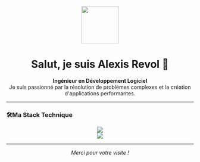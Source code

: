 <div align="center">
  <a href="https://github.com/AlexisRevol">
    <img src="https://media.giphy.com/media/hvRJCLFzcasrR4ia7z/giphy.gif" width="100px" />
  </a>
  <h1 align="center">Salut, je suis Alexis Revol 👋</h1>
</div>

<p align="center">
  <b>Ingénieur en Développement Logiciel</b> <br>
  Je suis passionné par la résolution de problèmes complexes et la création d'applications performantes. <br>
</p>

---

### 🛠Ma Stack Technique

<p align="center">
  <a href="https://skillicons.dev">
    <img src="https://skillicons.dev/icons?i=cpp,dotnet,js,ts,python,anaconda,java" />
    <br>
    <img src="https://skillicons.dev/icons?i=docker,git,angular,vue,fastapi,qt,cmake" />
  </a>
</p>

---

<p align="center">
  <em>Merci pour votre visite !</em>
</p>
